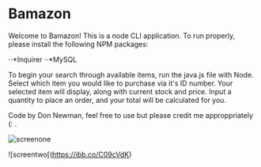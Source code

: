 # Bamazon

Welcome to Bamazon! This is a node CLI application. To run properly, please install the following NPM packages:

⋅⋅*Inquirer
⋅⋅*MySQL

To begin your search through available items, run the java.js file with Node. Select which item you would like to purchase via it's ID number. Your selected item will display, along with current stock and price. Input a quantity to place an order, and your total will be calculated for you. 



Code by Don Newman, feel free to use but please credit me approppriately (: .

![screenone](https://ibb.co/5knP9dV)

![screentwo[(https://ibb.co/C09cVdK)
